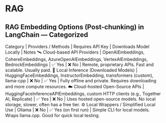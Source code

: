 # RAG

## RAG Embedding Options (Post-chunking) in LangChain — Categorized
Category | Providers / Methods | Requires API Key | Downloads Model Locally | Notes
🛰️ Cloud-based API Providers | OpenAIEmbeddings, CohereEmbeddings, AzureOpenAIEmbeddings, VertexAIEmbeddings, BedrockEmbeddings | ✅ Yes | ❌ No | Remote, proprietary APIs. Fast and scalable. Usually paid.
🧠 Local Inference (Downloaded Models) | HuggingFaceEmbeddings, InstructorEmbedding, transformers (custom), llama-cpp | ❌ No | ✅ Yes | Fully offline and private. Requires downloading and more compute resources.
☁️ Cloud-hosted Open-Source APIs | HuggingFaceInferenceAPIEmbeddings, custom HTTP clients (e.g., Together AI, Replicate) | ✅ Yes | ❌ No | Uses hosted open-source models. No local storage, slower, often has a free tier.
⚙️ Local Wrappers / Simplified Local Use | Ollama | ❌ No | ✅ Yes (on first run) | Simple CLI for local models. Wraps llama.cpp. Good for quick local testing.

